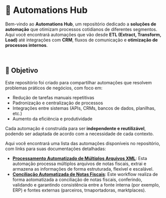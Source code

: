 # 🤖 Automations Hub

Bem-vindo ao **Automations Hub**, um repositório dedicado a **soluções de automação** que otimizam processos cotidianos de diferentes segmentos.  
Aqui você encontrará automações que vão desde **ETL (Extract, Transform, Load)** até integrações com **CRM**, fluxos de comunicação e **otimização de processos internos**.

<br>

## 🎯 Objetivo

Este repositório foi criado para compartilhar automações que resolvem problemas práticos de negócios, com foco em:

- Redução de tarefas manuais repetitivas  
- Padronização e centralização de processos  
- Integrações entre sistemas (APIs, CRMs, bancos de dados, planilhas, etc.)  
- Aumento da eficiência e produtividade  

Cada automação é construída para ser **independente e reutilizável**, podendo ser adaptada de acordo com a necessidade de cada contexto.

Aqui você encontrará uma lista das automações disponíveis no repositório, com links para suas documentações detalhadas:

* [**Processamento Automatizado de Múltiplos Arquivos XML**](https://github.com/LRLeite/Automations/tree/main/Process%20multiple%20XMLs%20files): Esta automação processa múltiplos arquivos de notas fiscais, extrai e armazena as informações de forma estruturada, flexível e escalável.
* [**Conciliação Automatizada de Notas Fiscais**](https://github.com/LRLeite/Automations/tree/main/Concilia%C3%A7%C3%A3o%20Automatizada%20de%20Notas%20Fiscais): Este workflow realiza de forma aotomatizada a conciliação de notas fiscais, conferindo, validando e garantindo consistência entre a fonte interna (por exemplo, ERP) e fontes externas (parceiros, trnaportadoras, marktplaces).

